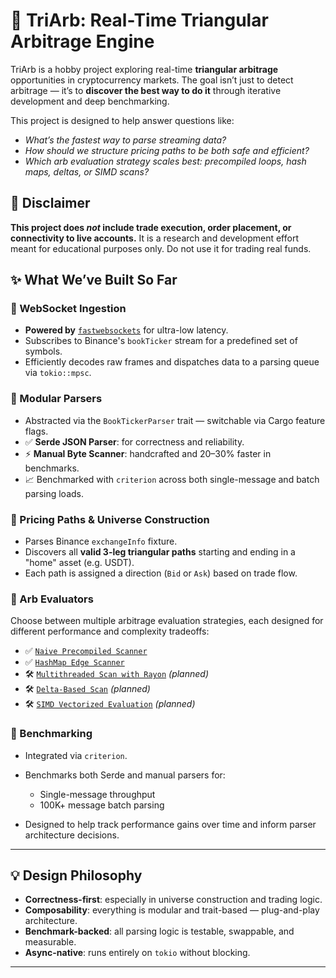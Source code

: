 # 🔁 TriArb: Real-Time Triangular Arbitrage Engine

TriArb is a hobby project exploring real-time **triangular arbitrage** opportunities in cryptocurrency markets. The goal isn’t just to detect arbitrage — it’s to **discover the best way to do it** through iterative development and deep benchmarking.

This project is designed to help answer questions like:

* *What’s the fastest way to parse streaming data?*
* *How should we structure pricing paths to be both safe and efficient?*
* *Which arb evaluation strategy scales best: precompiled loops, hash maps, deltas, or SIMD scans?*

## 🚧 Disclaimer

**This project does *not* include trade execution, order placement, or connectivity to live accounts.**
It is a research and development effort meant for educational purposes only. Do not use it for trading real funds.

## ✨ What We’ve Built So Far

### 📡 WebSocket Ingestion

* **Powered by** [`fastwebsockets`](https://crates.io/crates/fastwebsockets) for ultra-low latency.
* Subscribes to Binance's `bookTicker` stream for a predefined set of symbols.
* Efficiently decodes raw frames and dispatches data to a parsing queue via `tokio::mpsc`.

### 🧩 Modular Parsers

* Abstracted via the `BookTickerParser` trait — switchable via Cargo feature flags.
* ✅ **Serde JSON Parser**: for correctness and reliability.
* ⚡ **Manual Byte Scanner**: handcrafted and 20–30% faster in benchmarks.
* 📈 Benchmarked with `criterion` across both single-message and batch parsing loads.

### 🔁 Pricing Paths & Universe Construction

* Parses Binance `exchangeInfo` fixture.
* Discovers all **valid 3-leg triangular paths** starting and ending in a "home" asset (e.g. USDT).
* Each path is assigned a direction (`Bid` or `Ask`) based on trade flow.

### 🧠 Arb Evaluators

Choose between multiple arbitrage evaluation strategies, each designed for different performance and complexity tradeoffs:

* ✅ [`Naive Precompiled Scanner`](./src/arb/naive.rs)  
* ✅ [`HashMap Edge Scanner`](./src/arb/edge.rs)  
* 🛠️ [`Multithreaded Scan with Rayon`](./src/arb/rayon_scan.rs) *(planned)*
* 🛠️ [`Delta-Based Scan`](./src/arb/delta.rs) *(planned)*  
* 🛠️ [`SIMD Vectorized Evaluation`](./src/arb/simd.rs) *(planned)*  

### 🚀 Benchmarking

* Integrated via `criterion`.
* Benchmarks both Serde and manual parsers for:

  * Single-message throughput
  * 100K+ message batch parsing
* Designed to help track performance gains over time and inform parser architecture decisions.

---

## 💡 Design Philosophy

* **Correctness-first**: especially in universe construction and trading logic.
* **Composability**: everything is modular and trait-based — plug-and-play architecture.
* **Benchmark-backed**: all parsing logic is testable, swappable, and measurable.
* **Async-native**: runs entirely on `tokio` without blocking.

---
